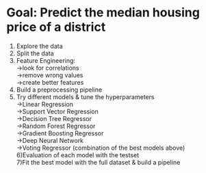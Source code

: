 # Goal: Predict the median housing price of a district
1) Explore the data<br>
2) Split the data<br>
3) Feature Engineering:<br>
  ->look for correlations<br>
  ->remove wrong values<br>
  ->create better features<br>
4) Build a preprocessing pipeline<br>
5) Try different models & tune the hyperparameters<br>
  ->Linear Regression<br>
  ->Support Vector Regression<br>
  ->Decision Tree Regressor<br>
  ->Random Forest Regressor<br>
  ->Gradient Boosting Regressor<br>
  ->Deep Neural Network<br>
  ->Voting Regressor (combination of the best models above)<br>
6)Evaluation of each model with the testset<br>
7)Fit the best model with the full dataset & build a pipeline<br>
